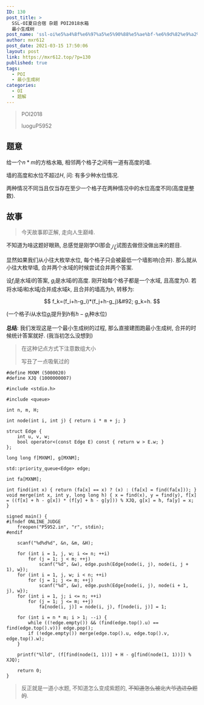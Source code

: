 ```yaml
---
ID: 130
post_title: >
  SSL-OI夏日合宿 杂题 POI2018水箱
  最小生成树
post_name: 'ssl-oi%e5%a4%8f%e6%97%a5%e5%90%88%e5%ae%bf-%e6%9d%82%e9%a2%98-poi2018%e6%b0%b4%e7%ae%b1-%e6%9c%80%e5%b0%8f%e7%94%9f%e6%88%90%e6%a0%91'
author: mxr612
post_date: 2021-03-15 17:50:06
layout: post
link: https://mxr612.top/?p=130
published: true
tags:
  - POI
  - 最小生成树
categories:
  - OI
  - 题解
---
```

<blockquote>
  POI2018
  
  luoguP5952
</blockquote>

<h2>题意</h2>

给一个$n*m$的方格水箱, 相邻两个格子之间有一道有高度的墙.

墙的高度和水位不超过$H$, 问: 有多少种水位情况.

两种情况不同当且仅当存在至少一个格子在两种情况中的水位高度不同(高度是整数).

<h2>故事</h2>

<blockquote>
  今天故事即正解, 走向人生巅峰.
</blockquote>

不知道为啥这题好眼熟, 总感觉是刚学OI那会<font size="4">$_{儿}$</font>试图去做但没做出来的题目.

显然如果我们从小往大枚举水位, 每个格子只会被最低一个墙影响(合并). 那么就从小往大枚举墙, 合并两个水域的时候尝试合并两个答案.

设$f_i$是水域$i$的答案, $g_i$是水域$i$的高度. 刚开始每个格子都是一个水域, 且高度为$0$. 若将水域$i$和水域$j$合并成水域$k$, 且合并的墙高为$h$, 转移为:

$$
f_k=(f_i+h-g_i)*(f_j+h-g_j)&#92;
g_k=h.
$$

(一个格子$i$从水位$g_i$提升到$h$有$h-g_i$种水位)

<strong>总结</strong>: 我们发现这是一个最小生成树的过程, 那么直接建图跑最小生成树, 合并的时候统计答案就好. (我当初怎么没想到)

<blockquote>
  在这种记点方式下注意数组大小
  
  写丑了一点吸氧过的
</blockquote>

<pre><code class="language-cpp line-numbers">#define MXNM (5000020)
#define XJQ (1000000007)

#include &lt;stdio.h&gt;

#include &lt;queue&gt;

int n, m, H;

int node(int i, int j) { return i * m + j; }

struct Edge {
    int u, v, w;
    bool operator&lt;(const Edge E) const { return w &gt; E.w; }
};

long long f[MXNM], g[MXNM];

std::priority_queue&lt;Edge&gt; edge;

int fa[MXNM];

int find(int x) { return (fa[x] == x) ? (x) : (fa[x] = find(fa[x])); }
void merge(int x, int y, long long h) { x = find(x), y = find(y), f[x] = ((f[x] + h - g[x]) * (f[y] + h - g[y])) % XJQ, g[x] = h, fa[y] = x; }

signed main() {
#ifndef ONLINE_JUDGE
    freopen("P5952.in", "r", stdin);
#endif

    scanf("%d%d%d", &amp;n, &amp;m, &amp;H);

    for (int i = 1, j, w; i &lt;= n; ++i)
        for (j = 1; j &lt; m; ++j)
            scanf("%d", &amp;w), edge.push(Edge{node(i, j), node(i, j + 1), w});
    for (int i = 1, j, w; i &lt; n; ++i)
        for (j = 1; j &lt;= m; ++j)
            scanf("%d", &amp;w), edge.push(Edge{node(i, j), node(i + 1, j), w});
    for (int i = 1, j; i &lt;= n; ++i)
        for (j = 1; j &lt;= m; ++j)
            fa[node(i, j)] = node(i, j), f[node(i, j)] = 1;

    for (int i = n * m; i &gt; 1; --i) {
        while ((!edge.empty()) &amp;&amp; (find(edge.top().u) == find(edge.top().v))) edge.pop();
        if (!edge.empty()) merge(edge.top().u, edge.top().v, edge.top().w);
    }

    printf("%lld", (f[find(node(1, 1))] + H - g[find(node(1, 1))]) % XJQ);

    return 0;
}
</code></pre>

<blockquote>
  反正就是一道小水题, 不知道怎么变成紫题的, <del>不知道怎么被北大爷选进杂题的</del>.
</blockquote>